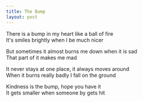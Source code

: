 ```yaml
---
title: The Bump
layout: post
---
```


There is a bump in my heart like a ball of fire  
It's smiles brightly when I be much nicer

But sometimes it almost burns me down when it is sad  
That part of it makes me mad  

It never stays at one place, it always moves around  
When it burns really badly I fall on the ground

Kindness is the bump, hope you have it  
It gets smaller when someone by gets hit
